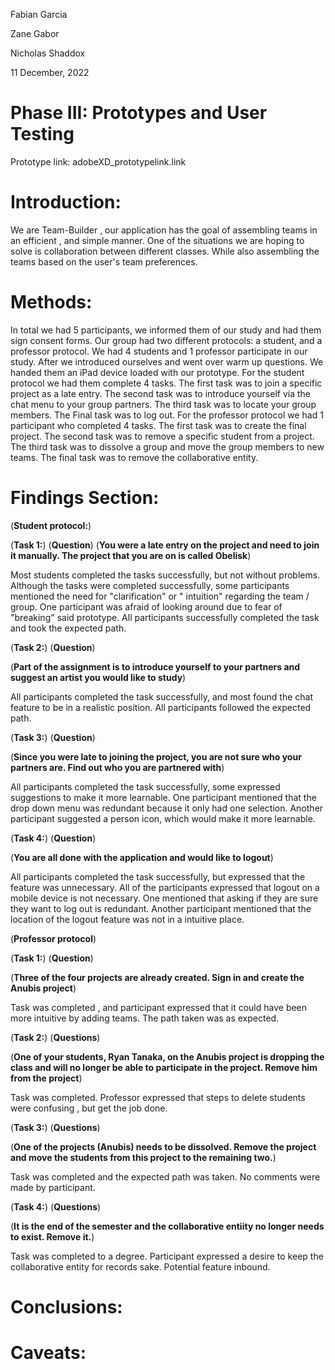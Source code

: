 Fabian Garcia 

Zane Gabor 

Nicholas Shaddox 

11 December, 2022 

# Phase III: Prototypes and User Testing

Prototype link:  adobeXD_prototypelink.link

# Introduction:
We are Team-Builder , our application has the goal of assembling teams in an efficient , and simple manner. One of the situations we are hoping to solve is collaboration between different classes. While also assembling the teams based on the user's team preferences. 

# Methods:
In total we had 5 participants, we informed them of our study and had them sign consent forms. Our group had two different protocols: a student, and a professor protocol. We had 4 students and 1 professor participate in our study. After we introduced ourselves and went over warm up questions. We handed them an iPad device loaded with our prototype. For the student protocol we had them complete 4 tasks. The first task was to join a specific project as a late entry. The second task was to introduce yourself via the chat menu to your group partners. The third task was to locate your group members. The Final task was to log out. For the professor protocol we had 1 participant who completed 4 tasks. The first task was to create the final project. The second task was to remove a specific student from a project. The third task was to dissolve a group and move the group members to new teams. The final task was to remove the collaborative entity. 

# Findings Section:
(**Student protocol:**)


(**Task 1:**)
(**Question**)
(**You were a late entry on the project and need to join it manually. The project that you are on is called Obelisk**)

Most students completed the tasks successfully, but not without problems. Although the tasks were completed successfully, some participants mentioned the need for "clarification" or " intuition" regarding the team / group. One participant was afraid of looking around due to fear of "breaking" said prototype. All participants successfully completed the task and took the expected path.

(**Task 2:**)
(**Question**)

(**Part of the assignment is to introduce yourself to your partners and suggest an artist you would like to study**)

All participants completed the task successfully, and most found the chat feature to be in a realistic position. All participants followed the expected path.

(**Task 3:**)
(**Question**)

(**Since you were late to joining the project, you are not sure who your partners are. Find out who you are partnered with**)

All participants completed the task successfully, some expressed suggestions to make it more learnable. One participant mentioned that the drop down menu was redundant because it only had one selection. Another participant suggested a person icon, which would make it more learnable. 

(**Task 4:**)
(**Question**)

(**You are all done with the application and would like to logout**)

All participants completed the task successfully, but expressed that the feature was unnecessary. All of the participants expressed that logout on a mobile device is not necessary. One mentioned that asking if they are sure they want to log out is redundant. Another participant mentioned that the location of the logout feature was not in a intuitive place. 


(**Professor protocol**)

(**Task 1:**)
(**Question**)

(**Three of the four projects are already created. Sign in and create the Anubis project**)

Task was completed , and participant expressed that it could have been more intuitive by adding teams. The path taken was as expected.

(**Task 2:**)
(**Questions**)

(**One of your students, Ryan Tanaka, on the Anubis project is dropping the class and will no longer be able to participate in the project. Remove him from the project**)

Task was completed. Professor expressed that steps to delete students were confusing , but get the job done. 

(**Task 3:**)
(**Questions**)


(**One of the projects (Anubis) needs to be dissolved. Remove the project and move the students from this project to the remaining two.**)

Task was completed and the expected path was taken. No comments were made by participant.

(**Task 4:**)
(**Questions**)

(**It is the end of the semester and the collaborative entiity no longer needs to exist. Remove it.**)

Task was completed to a degree. Participant expressed a desire to keep the collaborative entity for records sake. Potential feature inbound.


# Conclusions:


# Caveats:
